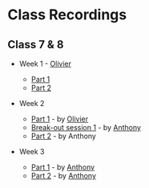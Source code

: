 # Class Recordings

## Class 7 & 8

* Week 1 - [Olivier](https://github.com/xurei)
  - [Part 1](https://vimeo.com/429603081)
  - [Part 2](https://vimeo.com/429603310)
  
  
* Week 2
  - [Part 1](https://vimeo.com/431190348) - by [Olivier](https://github.com/xurei)
  - [Break-out session 1](https://vimeo.com/431187975/c2bf7158dc) - by [Anthony](https://github.com/Toinne)
  - [Part 2](https://vimeo.com/431206655) - by Anthony
  
 * Week 3
   - [Part 1](https://vimeo.com/433319666) - by [Anthony](https://github.com/Toinne)
   - [Part 2](https://vimeo.com/433339011) - by [Anthony](https://github.com/Toinne)
  
